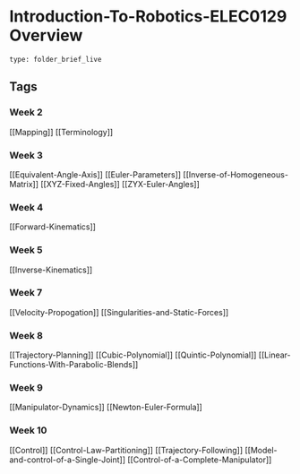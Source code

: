 # Introduction-To-Robotics-ELEC0129 Overview
 
```ccard
type: folder_brief_live
```
 
## Tags
### Week 2
[[Mapping]]
[[Terminology]]

### Week 3
[[Equivalent-Angle-Axis]]
[[Euler-Parameters]]
[[Inverse-of-Homogeneous-Matrix]]
[[XYZ-Fixed-Angles]]
[[ZYX-Euler-Angles]]

### Week 4
[[Forward-Kinematics]]

### Week 5
[[Inverse-Kinematics]]

### Week 7
[[Velocity-Propogation]]
[[Singularities-and-Static-Forces]]

### Week 8
[[Trajectory-Planning]]
[[Cubic-Polynomial]]
[[Quintic-Polynomial]]
[[Linear-Functions-With-Parabolic-Blends]]

### Week 9
[[Manipulator-Dynamics]]
[[Newton-Euler-Formula]]

### Week 10
[[Control]]
[[Control-Law-Partitioning]]
[[Trajectory-Following]]
[[Model-and-control-of-a-Single-Joint]]
[[Control-of-a-Complete-Manipulator]]